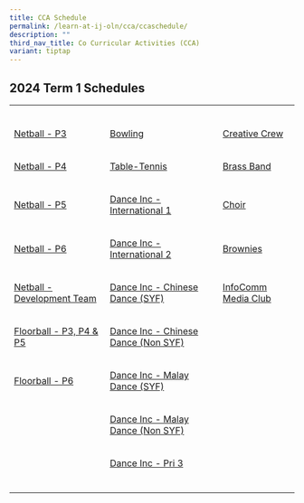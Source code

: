 ```yaml
---
title: CCA Schedule
permalink: /learn-at-ij-oln/cca/ccaschedule/
description: ""
third_nav_title: Co Curricular Activities (CCA)
variant: tiptap
---
```

<h2>2024 Term 1 Schedules</h2><p></p><table><tbody><tr><td rowspan="1" colspan="1"><p></p></td><td rowspan="1" colspan="1"><p></p></td><td rowspan="1" colspan="1"><p></p></td></tr><tr><td rowspan="1" colspan="1"><p><a href="/files/2024CCASchedule/Term1/t1_p3_netball.pdf" rel="noopener noreferrer nofollow" target="_blank">Netball - P3</a></p></td><td rowspan="1" colspan="1"><p><a href="/files/2024CCASchedule/Term1/t1_bowling.pdf" rel="noopener noreferrer nofollow" target="_blank">Bowling</a></p></td><td rowspan="1" colspan="1"><p><a href="/files/2024CCASchedule/Term1/t1_creative_crew.pdf" rel="noopener noreferrer nofollow" target="_blank">Creative Crew</a></p></td></tr><tr><td rowspan="1" colspan="1"><p><a href="/files/2024CCASchedule/Term1/t1_p4_netball.pdf" rel="noopener noreferrer nofollow" target="_blank">Netball - P4</a></p></td><td rowspan="1" colspan="1"><p><a href="/files/2024CCASchedule/Term1/t1_table_tennis.pdf" rel="noopener noreferrer nofollow" target="_blank">Table-Tennis</a></p></td><td rowspan="1" colspan="1"><p><a href="/files/2024CCASchedule/Term1/t1_brass_band.pdf" rel="noopener noreferrer nofollow" target="_blank">Brass Band</a></p></td></tr><tr><td rowspan="1" colspan="1"><p><a href="/files/2024CCASchedule/Term1/t1_p5_netball.pdf" rel="noopener noreferrer nofollow" target="_blank">Netball - P5</a></p></td><td rowspan="1" colspan="1"><p><a href="/files/2024CCASchedule/Term1/t1_dance_inc_1.pdf" rel="noopener noreferrer nofollow" target="_blank">Dance Inc - International 1</a></p></td><td rowspan="1" colspan="1"><p><a href="/files/2024CCASchedule/Term1/t1_choir_r2.pdf" rel="noopener noreferrer nofollow" target="_blank">Choir</a></p></td></tr><tr><td rowspan="1" colspan="1"><p><a href="/files/2024CCASchedule/Term1/t1_p6_netball_r1.pdf" rel="noopener noreferrer nofollow" target="_blank">Netball - P6</a></p></td><td rowspan="1" colspan="1"><p><a href="/files/2024CCASchedule/Term1/t1_dance_inc_2.pdf" rel="noopener noreferrer nofollow" target="_blank">Dance Inc - International 2</a></p></td><td rowspan="1" colspan="1"><p><a href="/files/2024CCASchedule/Term1/t1_brownies.pdf" rel="noopener noreferrer nofollow" target="_blank">Brownies</a></p></td></tr><tr><td rowspan="1" colspan="1"><p><a href="/files/2024CCASchedule/Term1/t1_netball_developmental_team.pdf" rel="noopener noreferrer nofollow" target="_blank">Netball - Development Team</a></p></td><td rowspan="1" colspan="1"><p><a href="/files/2024CCASchedule/Term1/t1_danceinc3_syfgrp.pdf" rel="noopener noreferrer nofollow" target="_blank">Dance Inc - Chinese Dance (SYF)</a></p></td><td rowspan="1" colspan="1"><p><a href="/files/2024CCASchedule/Term1/t1_infocomm_media.pdf" rel="noopener noreferrer nofollow" target="_blank">InfoComm Media Club</a></p></td></tr><tr><td rowspan="1" colspan="1"><p><a href="/files/2024CCASchedule/Term1/t1_p3_p4_p5_floorball.pdf" rel="noopener noreferrer nofollow" target="_blank">Floorball - P3, P4 &amp; P5</a></p></td><td rowspan="1" colspan="1"><p><a href="/files/2024CCASchedule/Term1/t1_dance_inc3_non_syfgrp.pdf" rel="noopener noreferrer nofollow" target="_blank">Dance Inc - Chinese Dance (Non SYF)</a></p></td><td rowspan="1" colspan="1"><p></p></td></tr><tr><td rowspan="1" colspan="1"><p><a href="/files/2024CCASchedule/Term1/t1_p6_floorball_r1.pdf" rel="noopener noreferrer nofollow" target="_blank">Floorball - P6</a></p></td><td rowspan="1" colspan="1"><p><a href="/files/2024CCASchedule/Term1/t1_danceinc4_syfgrp.pdf" rel="noopener noreferrer nofollow" target="_blank">Dance Inc - Malay Dance (SYF)</a></p></td><td rowspan="1" colspan="1"><p></p></td></tr><tr><td rowspan="1" colspan="1"><p></p></td><td rowspan="1" colspan="1"><p><a href="/files/2024CCASchedule/Term1/t1_danceinc4_non_syfgrp.pdf" rel="noopener noreferrer nofollow" target="_blank">Dance Inc - Malay Dance (Non SYF)</a></p></td><td rowspan="1" colspan="1"><p></p></td></tr><tr><td rowspan="1" colspan="1"><p></p></td><td rowspan="1" colspan="1"><p><a href="/files/2024CCASchedule/Term1/t1_dance_inc_pri_3.pdf" rel="noopener noreferrer nofollow" target="_blank">Dance Inc - Pri 3</a></p></td><td rowspan="1" colspan="1"><p></p></td></tr><tr><td rowspan="1" colspan="1"><p></p></td><td rowspan="1" colspan="1"><p></p></td><td rowspan="1" colspan="1"><p></p></td></tr></tbody></table><h5></h5><p></p>